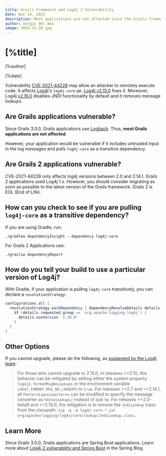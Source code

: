 ```yaml
---
title: Grails Framework and Log4j 2 Vulnerability
date: Dec 14, 2021
description: Most applications are not affected since the Grails framework uses Logback by default.
author: Sergio del Amo
image: 2019-12-20.jpg
---
```


# [%title]

[%author]

[%date]


Vulnerability [CVE-2021-44228](https://nvd.nist.gov/vuln/detail/CVE-2021-44228) may allow an attacker to remotely execute code. It affects [Log4j](https://logging.apache.org/log4j/2.x/)'s `log4j-core` jar. [Log4j v2.15.0](https://repo1.maven.org/maven2/org/apache/logging/log4j/log4j-core/2.15.0/) fixes it. Moreover, Log4j [v2.16.0](https://repo1.maven.org/maven2/org/apache/logging/log4j/log4j-core/2.16.0/) disables JNDI functionality by default and it removes message lookups.

## Are Grails applications vulnerable?

Since Grails 3.0.0, Grails applications use [Logback](http://logback.qos.ch). Thus, **most Grails applications are not affected**.

However, your application would be vulnerable if it includes untrusted input in the log messages and pulls `log4j-core` as a transitive dependency.

## Are Grails 2 applications vulnerable?

CVE-2021-44228 only affects log4j versions between 2.0 and 2.14.1. Grails 2 applications used Log4j 1.x. However, you should consider migrating as soon as possible to the latest version of the Grails framework. Grails 2 is EOL (End of Life).  

## How can you check to see if you are pulling `log4j-core` as a transitive dependency?

If you are using Gradle, run:

`./gradlew dependencyInsight --dependency log4j-core`

For Grails 2 Applications use: 

`./grailsw dependencyReport`

## How do you tell your build to use a particular version of Log4j?

With Gradle, if your application is pulling `log4j-core` transitively, you can declare a `resolutionStrategy`:

```groovy
configurations.all {
  resolutionStrategy.eachDependency { DependencyResolveDetails details -&gt;
    if (details.requested.group == 'org.apache.logging.log4j') {
      details.useVersion '2.16.0'
    }
  }
}
```

## Other Options

If you cannot upgrade, please do the following, as [suggested by the Log4j team](https://logging.apache.org/log4j/2.x/):

> For those who cannot upgrade to 2.15.0, in releases &gt;=2.10, this behavior can be mitigated by setting either the system property `log4j2.formatMsgNoLookups` or the environment variable `LOG4J_FORMAT_MSG_NO_LOOKUPS` to `true`.
> For releases &gt;=2.7 and &lt;=2.14.1, all `PatternLayoutpatterns` can be modified to specify the message converter as `%m{nolookups}` instead of just `%m`.
> For releases &gt;=2.0-beta9 and &lt;=2.10.0, the mitigation is to remove the `JndiLookup` class from the classpath: `zip -q -d log4j-core-*.jar org/apache/logging/log4j/core/lookup/JndiLookup.class`.

## Learn More

Since Grails 3.0.0, Grails applications are Spring Boot applications. Learn more about [Log4j 2 vulnerability and Spring Boot](https://spring.io/blog/2021/12/10/log4j2-vulnerability-and-spring-boot) in the Spring Blog. 
